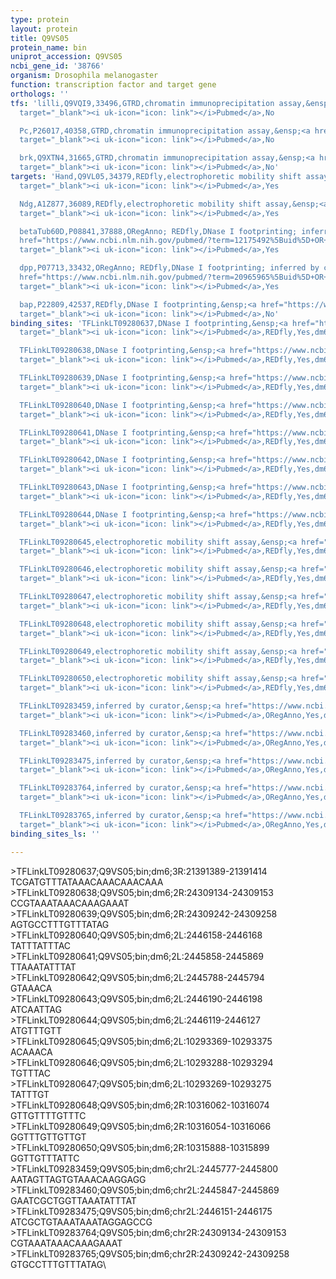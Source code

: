 ```yaml
---
type: protein
layout: protein
title: Q9VS05
protein_name: bin
uniprot_accession: Q9VS05
ncbi_gene_id: '38766'
organism: Drosophila melanogaster
function: transcription factor and target gene
orthologs: ''
tfs: 'lilli,Q9VQI9,33496,GTRD,chromatin immunoprecipitation assay,&ensp;<a href="https://www.ncbi.nlm.nih.gov/pubmed/?term=27924024%5Buid%5D"
  target="_blank"><i uk-icon="icon: link"></i>Pubmed</a>,No

  Pc,P26017,40358,GTRD,chromatin immunoprecipitation assay,&ensp;<a href="https://www.ncbi.nlm.nih.gov/pubmed/?term=27924024%5Buid%5D"
  target="_blank"><i uk-icon="icon: link"></i>Pubmed</a>,No

  brk,Q9XTN4,31665,GTRD,chromatin immunoprecipitation assay,&ensp;<a href="https://www.ncbi.nlm.nih.gov/pubmed/?term=27924024%5Buid%5D"
  target="_blank"><i uk-icon="icon: link"></i>Pubmed</a>,No'
targets: 'Hand,Q9VL05,34379,REDfly,electrophoretic mobility shift assay,&ensp;<a href="https://www.ncbi.nlm.nih.gov/pubmed/?term=20965965%5Buid%5D+OR+17511863%5Buid%5D"
  target="_blank"><i uk-icon="icon: link"></i>Pubmed</a>,Yes

  Ndg,A1Z877,36089,REDfly,electrophoretic mobility shift assay,&ensp;<a href="https://www.ncbi.nlm.nih.gov/pubmed/?term=20965965%5Buid%5D+OR+22378636%5Buid%5D"
  target="_blank"><i uk-icon="icon: link"></i>Pubmed</a>,Yes

  betaTub60D,P08841,37888,ORegAnno; REDfly,DNase I footprinting; inferred by curator,&ensp;<a
  href="https://www.ncbi.nlm.nih.gov/pubmed/?term=12175492%5Buid%5D+OR+20965965%5Buid%5D+OR+26578589%5Buid%5D"
  target="_blank"><i uk-icon="icon: link"></i>Pubmed</a>,Yes

  dpp,P07713,33432,ORegAnno; REDfly,DNase I footprinting; inferred by curator,&ensp;<a
  href="https://www.ncbi.nlm.nih.gov/pubmed/?term=20965965%5Buid%5D+OR+26578589%5Buid%5D+OR+11691840%5Buid%5D"
  target="_blank"><i uk-icon="icon: link"></i>Pubmed</a>,Yes

  bap,P22809,42537,REDfly,DNase I footprinting,&ensp;<a href="https://www.ncbi.nlm.nih.gov/pubmed/?term=15750188%5Buid%5D+OR+20965965%5Buid%5D"
  target="_blank"><i uk-icon="icon: link"></i>Pubmed</a>,No'
binding_sites: 'TFLinkLT09280637,DNase I footprinting,&ensp;<a href="https://www.ncbi.nlm.nih.gov/pubmed/?term=15750188;20965965%5Buid%5D"
  target="_blank"><i uk-icon="icon: link"></i>Pubmed</a>,REDfly,Yes,dm6,3R,21391389,21391414,NA

  TFLinkLT09280638,DNase I footprinting,&ensp;<a href="https://www.ncbi.nlm.nih.gov/pubmed/?term=12175492;20965965%5Buid%5D"
  target="_blank"><i uk-icon="icon: link"></i>Pubmed</a>,REDfly,Yes,dm6,2R,24309134,24309153,NA

  TFLinkLT09280639,DNase I footprinting,&ensp;<a href="https://www.ncbi.nlm.nih.gov/pubmed/?term=12175492;20965965%5Buid%5D"
  target="_blank"><i uk-icon="icon: link"></i>Pubmed</a>,REDfly,Yes,dm6,2R,24309242,24309258,NA

  TFLinkLT09280640,DNase I footprinting,&ensp;<a href="https://www.ncbi.nlm.nih.gov/pubmed/?term=11691840;20965965%5Buid%5D"
  target="_blank"><i uk-icon="icon: link"></i>Pubmed</a>,REDfly,Yes,dm6,2L,2446158,2446168,NA

  TFLinkLT09280641,DNase I footprinting,&ensp;<a href="https://www.ncbi.nlm.nih.gov/pubmed/?term=11691840;20965965%5Buid%5D"
  target="_blank"><i uk-icon="icon: link"></i>Pubmed</a>,REDfly,Yes,dm6,2L,2445858,2445869,NA

  TFLinkLT09280642,DNase I footprinting,&ensp;<a href="https://www.ncbi.nlm.nih.gov/pubmed/?term=11691840;20965965%5Buid%5D"
  target="_blank"><i uk-icon="icon: link"></i>Pubmed</a>,REDfly,Yes,dm6,2L,2445788,2445794,NA

  TFLinkLT09280643,DNase I footprinting,&ensp;<a href="https://www.ncbi.nlm.nih.gov/pubmed/?term=11691840;20965965%5Buid%5D"
  target="_blank"><i uk-icon="icon: link"></i>Pubmed</a>,REDfly,Yes,dm6,2L,2446190,2446198,NA

  TFLinkLT09280644,DNase I footprinting,&ensp;<a href="https://www.ncbi.nlm.nih.gov/pubmed/?term=11691840;20965965%5Buid%5D"
  target="_blank"><i uk-icon="icon: link"></i>Pubmed</a>,REDfly,Yes,dm6,2L,2446119,2446127,NA

  TFLinkLT09280645,electrophoretic mobility shift assay,&ensp;<a href="https://www.ncbi.nlm.nih.gov/pubmed/?term=17511863;20965965%5Buid%5D"
  target="_blank"><i uk-icon="icon: link"></i>Pubmed</a>,REDfly,Yes,dm6,2L,10293369,10293375,NA

  TFLinkLT09280646,electrophoretic mobility shift assay,&ensp;<a href="https://www.ncbi.nlm.nih.gov/pubmed/?term=17511863;20965965%5Buid%5D"
  target="_blank"><i uk-icon="icon: link"></i>Pubmed</a>,REDfly,Yes,dm6,2L,10293288,10293294,NA

  TFLinkLT09280647,electrophoretic mobility shift assay,&ensp;<a href="https://www.ncbi.nlm.nih.gov/pubmed/?term=17511863;20965965%5Buid%5D"
  target="_blank"><i uk-icon="icon: link"></i>Pubmed</a>,REDfly,Yes,dm6,2L,10293269,10293275,NA

  TFLinkLT09280648,electrophoretic mobility shift assay,&ensp;<a href="https://www.ncbi.nlm.nih.gov/pubmed/?term=22378636;20965965%5Buid%5D"
  target="_blank"><i uk-icon="icon: link"></i>Pubmed</a>,REDfly,Yes,dm6,2R,10316062,10316074,NA

  TFLinkLT09280649,electrophoretic mobility shift assay,&ensp;<a href="https://www.ncbi.nlm.nih.gov/pubmed/?term=22378636;20965965%5Buid%5D"
  target="_blank"><i uk-icon="icon: link"></i>Pubmed</a>,REDfly,Yes,dm6,2R,10316054,10316066,NA

  TFLinkLT09280650,electrophoretic mobility shift assay,&ensp;<a href="https://www.ncbi.nlm.nih.gov/pubmed/?term=22378636;20965965%5Buid%5D"
  target="_blank"><i uk-icon="icon: link"></i>Pubmed</a>,REDfly,Yes,dm6,2R,10315888,10315899,NA

  TFLinkLT09283459,inferred by curator,&ensp;<a href="https://www.ncbi.nlm.nih.gov/pubmed/?term=11691840%5Buid%5D"
  target="_blank"><i uk-icon="icon: link"></i>Pubmed</a>,ORegAnno,Yes,dm6,chr2L,2445777,2445800,+

  TFLinkLT09283460,inferred by curator,&ensp;<a href="https://www.ncbi.nlm.nih.gov/pubmed/?term=11691840%5Buid%5D"
  target="_blank"><i uk-icon="icon: link"></i>Pubmed</a>,ORegAnno,Yes,dm6,chr2L,2445847,2445869,+

  TFLinkLT09283475,inferred by curator,&ensp;<a href="https://www.ncbi.nlm.nih.gov/pubmed/?term=11691840%5Buid%5D"
  target="_blank"><i uk-icon="icon: link"></i>Pubmed</a>,ORegAnno,Yes,dm6,chr2L,2446151,2446175,+

  TFLinkLT09283764,inferred by curator,&ensp;<a href="https://www.ncbi.nlm.nih.gov/pubmed/?term=12175492%5Buid%5D"
  target="_blank"><i uk-icon="icon: link"></i>Pubmed</a>,ORegAnno,Yes,dm6,chr2R,24309134,24309153,+

  TFLinkLT09283765,inferred by curator,&ensp;<a href="https://www.ncbi.nlm.nih.gov/pubmed/?term=12175492%5Buid%5D"
  target="_blank"><i uk-icon="icon: link"></i>Pubmed</a>,ORegAnno,Yes,dm6,chr2R,24309242,24309258,+'
binding_sites_ls: ''

---
```

\>TFLinkLT09280637;Q9VS05;bin;dm6;3R:21391389-21391414\TCGATGTTTATAAACAAACAAACAAA\\>TFLinkLT09280638;Q9VS05;bin;dm6;2R:24309134-24309153\CCGTAAATAAACAAAGAAAT\\>TFLinkLT09280639;Q9VS05;bin;dm6;2R:24309242-24309258\AGTGCCTTTGTTTATAG\\>TFLinkLT09280640;Q9VS05;bin;dm6;2L:2446158-2446168\TATTTATTTAC\\>TFLinkLT09280641;Q9VS05;bin;dm6;2L:2445858-2445869\TTAAATATTTAT\\>TFLinkLT09280642;Q9VS05;bin;dm6;2L:2445788-2445794\GTAAACA\\>TFLinkLT09280643;Q9VS05;bin;dm6;2L:2446190-2446198\ATCAATTAG\\>TFLinkLT09280644;Q9VS05;bin;dm6;2L:2446119-2446127\ATGTTTGTT\\>TFLinkLT09280645;Q9VS05;bin;dm6;2L:10293369-10293375\ACAAACA\\>TFLinkLT09280646;Q9VS05;bin;dm6;2L:10293288-10293294\TGTTTAC\\>TFLinkLT09280647;Q9VS05;bin;dm6;2L:10293269-10293275\TATTTGT\\>TFLinkLT09280648;Q9VS05;bin;dm6;2R:10316062-10316074\GTTGTTTTGTTTC\\>TFLinkLT09280649;Q9VS05;bin;dm6;2R:10316054-10316066\GGTTTGTTGTTGT\\>TFLinkLT09280650;Q9VS05;bin;dm6;2R:10315888-10315899\GGTTGTTTATTC\\>TFLinkLT09283459;Q9VS05;bin;dm6;chr2L:2445777-2445800\AATAGTTAGTGTAAACAAGGAGG\\>TFLinkLT09283460;Q9VS05;bin;dm6;chr2L:2445847-2445869\GAATCGCTGGTTAAATATTTAT\\>TFLinkLT09283475;Q9VS05;bin;dm6;chr2L:2446151-2446175\ATCGCTGTAAATAAATAGGAGCCG\\>TFLinkLT09283764;Q9VS05;bin;dm6;chr2R:24309134-24309153\CGTAAATAAACAAAGAAAT\\>TFLinkLT09283765;Q9VS05;bin;dm6;chr2R:24309242-24309258\GTGCCTTTGTTTATAG\